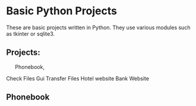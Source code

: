 <h1> Basic Python Projects </h1>

<p> These are basic projects written in Python. They use various modules such as tkinter or sqlite3. </p>

<h2> Projects: </h2>

<ul>Phonebook,</ul>
  Check Files Gui
  Transfer Files
  Hotel website
  Bank Website
 </ul>
 
 <h2> Phonebook </h2>
